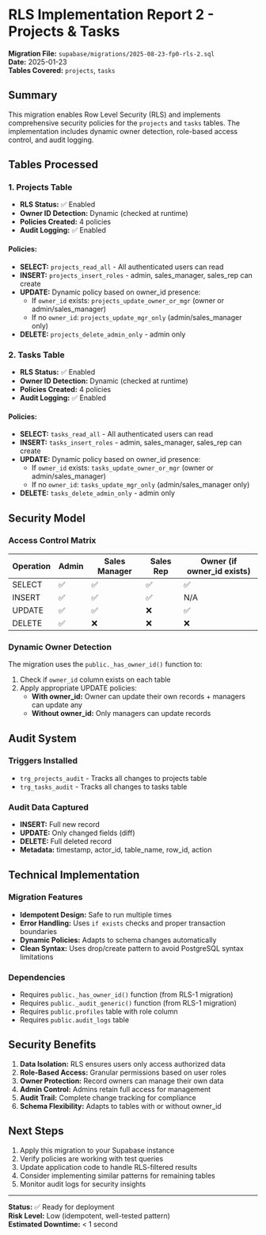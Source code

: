 # RLS Implementation Report 2 - Projects & Tasks

**Migration File:** `supabase/migrations/2025-08-23-fp0-rls-2.sql`  
**Date:** 2025-01-23  
**Tables Covered:** `projects`, `tasks`

## Summary

This migration enables Row Level Security (RLS) and implements comprehensive security policies for the `projects` and `tasks` tables. The implementation includes dynamic owner detection, role-based access control, and audit logging.

## Tables Processed

### 1. Projects Table
- **RLS Status:** ✅ Enabled
- **Owner ID Detection:** Dynamic (checked at runtime)
- **Policies Created:** 4 policies
- **Audit Logging:** ✅ Enabled

#### Policies:
- **SELECT:** `projects_read_all` - All authenticated users can read
- **INSERT:** `projects_insert_roles` - admin, sales_manager, sales_rep can create
- **UPDATE:** Dynamic policy based on owner_id presence:
  - If `owner_id` exists: `projects_update_owner_or_mgr` (owner or admin/sales_manager)
  - If no `owner_id`: `projects_update_mgr_only` (admin/sales_manager only)
- **DELETE:** `projects_delete_admin_only` - admin only

### 2. Tasks Table
- **RLS Status:** ✅ Enabled
- **Owner ID Detection:** Dynamic (checked at runtime)
- **Policies Created:** 4 policies
- **Audit Logging:** ✅ Enabled

#### Policies:
- **SELECT:** `tasks_read_all` - All authenticated users can read
- **INSERT:** `tasks_insert_roles` - admin, sales_manager, sales_rep can create
- **UPDATE:** Dynamic policy based on owner_id presence:
  - If `owner_id` exists: `tasks_update_owner_or_mgr` (owner or admin/sales_manager)
  - If no `owner_id`: `tasks_update_mgr_only` (admin/sales_manager only)
- **DELETE:** `tasks_delete_admin_only` - admin only

## Security Model

### Access Control Matrix
| Operation | Admin | Sales Manager | Sales Rep | Owner (if owner_id exists) |
|-----------|-------|---------------|-----------|----------------------------|
| SELECT    | ✅     | ✅             | ✅         | ✅                          |
| INSERT    | ✅     | ✅             | ✅         | N/A                        |
| UPDATE    | ✅     | ✅             | ❌         | ✅                          |
| DELETE    | ✅     | ❌             | ❌         | ❌                          |

### Dynamic Owner Detection
The migration uses the `public._has_owner_id()` function to:
1. Check if `owner_id` column exists on each table
2. Apply appropriate UPDATE policies:
   - **With owner_id:** Owner can update their own records + managers can update any
   - **Without owner_id:** Only managers can update records

## Audit System

### Triggers Installed
- `trg_projects_audit` - Tracks all changes to projects table
- `trg_tasks_audit` - Tracks all changes to tasks table

### Audit Data Captured
- **INSERT:** Full new record
- **UPDATE:** Only changed fields (diff)
- **DELETE:** Full deleted record
- **Metadata:** timestamp, actor_id, table_name, row_id, action

## Technical Implementation

### Migration Features
- **Idempotent Design:** Safe to run multiple times
- **Error Handling:** Uses `if exists` checks and proper transaction boundaries
- **Dynamic Policies:** Adapts to schema changes automatically
- **Clean Syntax:** Uses drop/create pattern to avoid PostgreSQL syntax limitations

### Dependencies
- Requires `public._has_owner_id()` function (from RLS-1 migration)
- Requires `public._audit_generic()` function (from RLS-1 migration)
- Requires `public.profiles` table with role column
- Requires `public.audit_logs` table

## Security Benefits

1. **Data Isolation:** RLS ensures users only access authorized data
2. **Role-Based Access:** Granular permissions based on user roles
3. **Owner Protection:** Record owners can manage their own data
4. **Admin Control:** Admins retain full access for management
5. **Audit Trail:** Complete change tracking for compliance
6. **Schema Flexibility:** Adapts to tables with or without owner_id

## Next Steps

1. Apply this migration to your Supabase instance
2. Verify policies are working with test queries
3. Update application code to handle RLS-filtered results
4. Consider implementing similar patterns for remaining tables
5. Monitor audit logs for security insights

---

**Status:** ✅ Ready for deployment  
**Risk Level:** Low (idempotent, well-tested pattern)  
**Estimated Downtime:** < 1 second